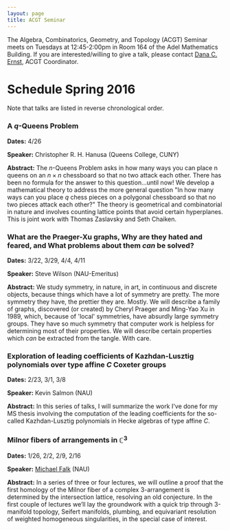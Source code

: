 ```yaml
---
layout: page
title: ACGT Seminar
---
```


The Algebra, Combinatorics, Geometry, and Topology (ACGT) Seminar meets on Tuesdays at 12:45-2:00pm in Room 164 of the Adel Mathematics Building. If you are interested/willing to give a talk, please contact [Dana C. Ernst](http://dcernst.github.io), ACGT Coordinator.

# Schedule Spring 2016 #

Note that talks are listed in reverse chronological order.

### A $q$-Queens Problem ###

**Dates:** 4/26

**Speaker:** Christopher R. H. Hanusa (Queens College, CUNY)

**Abstract:** The $n$-Queens Problem asks in how many ways you can place n queens on an $n\times n$ chessboard so that no two attack each other.  There has been no formula for the answer to this question...until now! We develop a mathematical theory to address the more general question "In how many ways can you place $q$ chess pieces on a polygonal chessboard so that no two pieces attack each other?"  The theory is geometrical and combinatorial in nature and involves counting lattice points that avoid certain hyperplanes.  This is joint work with Thomas Zaslavsky and Seth Chaiken.

### What are the Praeger-Xu graphs, Why are they hated and feared, and What problems about them *can* be solved? ###

**Dates:** 3/22, 3/29, 4/4, 4/11

**Speaker:** Steve Wilson (NAU-Emeritus)

**Abstract:** We study symmetry, in nature, in art, in continuous and discrete objects,  because things which have a lot of symmetry are pretty.  The more symmetry they have, the prettier they are.	Mostly. We will describe a family of graphs, discovered (or created) by Cheryl Praeger and Ming-Yao Xu in 1989, which, because of 'local' symmetries, have absurdly large symmetry groups.  They have so much symmetry that computer work is helpless for determining most of their properties.  We will describe certain properties which *can* be extracted from the tangle.  With care.

### Exploration of leading coefficients of Kazhdan-Lusztig polynomials over type affine $C$ Coxeter groups ###

**Dates:** 2/23, 3/1, 3/8

**Speaker:** Kevin Salmon (NAU)

**Abstract:** In this series of talks, I will summarize the work I've done for my MS thesis involving the computation of the leading coefficients for the so-called Kazhdan-Lusztig polynomials in Hecke algebras of type affine $C$.

### Milnor fibers of arrangements in $\mathbb{C}^3$ ###

**Dates:** 1/26, 2/2, 2/9, 2/16

**Speaker:** [Michael Falk](https://www.cefns.nau.edu/~falk/) (NAU)

**Abstract:** In a series of three or four lectures, we will outline a proof that the first homology of the Milnor fiber of a complex 3-arrangement is determined by the intersection lattice, resolving an old conjecture. In the first couple of lectures we’ll lay the groundwork with a quick trip through 3-manifold topology, Seifert manifolds, plumbing, and equivariant resolution of weighted homogeneous singularities, in the special case of interest.

